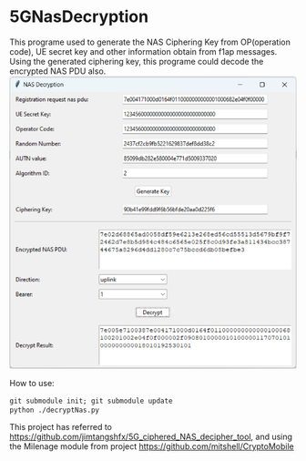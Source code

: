 # 5GNasDecryption

This programe used to generate the NAS Ciphering Key from OP(operation code), UE secret key and other information obtain from f1ap messages. Using the generated ciphering key, this programe could decode the encrypted NAS PDU also.
![alt text](image.png)

How to use:

    git submodule init; git submodule update
    python ./decryptNas.py

This project has referred to https://github.com/jimtangshfx/5G_ciphered_NAS_decipher_tool, and using the Milenage module from project https://github.com/mitshell/CryptoMobile